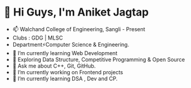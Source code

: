 # 👋 Hi Guys, I'm Aniket Jagtap

- 📫 Walchand College of Engineering, Sangli - Present
-    Clubs : GDG | MLSC
-    Department⚡Computer Science & Engineering.
- 🔭 I’m currently learning Web Development
- 🌱 Exploring Data Structure, Competitive Programming & Open Source
- 💬 Ask me about C++, Git, GitHub.
- 🔭 I’m currently working on Frontend projects
- 🌱 I’m currently learning DSA , Dev and CP.
